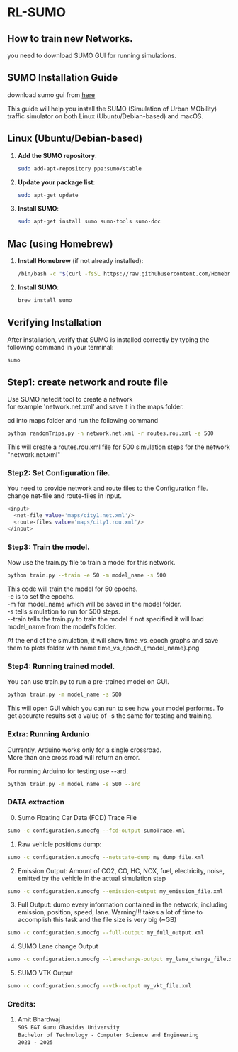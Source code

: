 # RL-SUMO

## How to train new Networks.

you need to download SUMO GUI for running simulations.

## SUMO Installation Guide

download sumo gui from [here](https://sumo.dlr.de/docs/Downloads.php)


This guide will help you install the SUMO (Simulation of Urban MObility) traffic simulator on both Linux (Ubuntu/Debian-based) and macOS.

## Linux (Ubuntu/Debian-based)

1. **Add the SUMO repository**:
    ```bash
    sudo add-apt-repository ppa:sumo/stable
    ```

2. **Update your package list**:
    ```bash
    sudo apt-get update
    ```

3. **Install SUMO**:
    ```bash
    sudo apt-get install sumo sumo-tools sumo-doc
    ```

## Mac (using Homebrew)

1. **Install Homebrew** (if not already installed):
    ```bash
    /bin/bash -c "$(curl -fsSL https://raw.githubusercontent.com/Homebrew/install/HEAD/install.sh)"
    ```

2. **Install SUMO**:
    ```bash
    brew install sumo
    ```

## Verifying Installation

After installation, verify that SUMO is installed correctly by typing the following command in your terminal:

```bash
sumo
```

## Step1: create network and route file

Use SUMO netedit tool to create a network<br/>
for example 'network.net.xml' and save it in the maps folder.

cd into maps folder and run the following command

```bash
python randomTrips.py -n network.net.xml -r routes.rou.xml -e 500
```

This will create a routes.rou.xml file for 500 simulation steps for the network "network.net.xml"

### Step2: Set Configuration file.

You need to provide network and route files to the Configuration file.<br/>
change net-file and route-files in input.

```bash
<input>        
  <net-file value='maps/city1.net.xml'/>
  <route-files value='maps/city1.rou.xml'/>
</input>
```

### Step3: Train the model.

Now use the train.py file to train a model for this network.<br/>

```bash
python train.py --train -e 50 -m model_name -s 500
```

This code will train the model for 50 epochs.<br/>
-e is to set the epochs.<br/>
-m for model_name which will be saved in the model folder.<br/>
-s tells simulation to run for 500 steps.<br/>
--train tells the train.py to train the model if not specified it will load model_name from the model's folder.

At the end of the simulation, it will show time_vs_epoch graphs and save them to plots folder with name time_vs_epoch_{model_name}.png

### Step4: Running trained model.

You can use train.py to run a pre-trained model on GUI.

```bash
python train.py -m model_name -s 500
```

This will open GUI which you can run to see how your model performs.
To get accurate results set a value of -s the same for testing and training.

### Extra: Running Ardunio
Currently, Arduino works only for a single crossroad.<br/>
More than one cross road will return an error.<br/>

For running Arduino for testing use --ard.

```bash
python train.py -m model_name -s 500 --ard
```

### DATA extraction

0) Sumo Floating Car Data (FCD) Trace File<br/>

```bash
sumo -c configuration.sumocfg --fcd-output sumoTrace.xml
```

1) Raw vehicle positions dump: <br/>

```bash
sumo -c configuration.sumocfg --netstate-dump my_dump_file.xml
```

2) Emission Output: Amount of CO2, CO, HC, NOX, fuel, electricity, noise, emitted by the vehicle in the actual simulation step<br/>

```bash
sumo -c configuration.sumocfg --emission-output my_emission_file.xml
```

3) Full Output: 
dump every information contained in the network, including emission, position, speed, lane. 
Warning!!! takes a lot of time to accomplish this task and the file size is very big (~GB) <br/>

```bash
sumo -c configuration.sumocfg --full-output my_full_output.xml
```

4) SUMO Lane change Output<br/>

```bash
sumo -c configuration.sumocfg --lanechange-output my_lane_change_file.xml
```

5) SUMO VTK Output<br/>

```bash
sumo -c configuration.sumocfg --vtk-output my_vkt_file.xml
```


### Credits: 
1. Amit Bhardwaj<br/>
`SOS E&T Guru Ghasidas University`<br/>
`Bachelor of Technology - Computer Science and Engineering`<br/>
`2021 - 2025`
